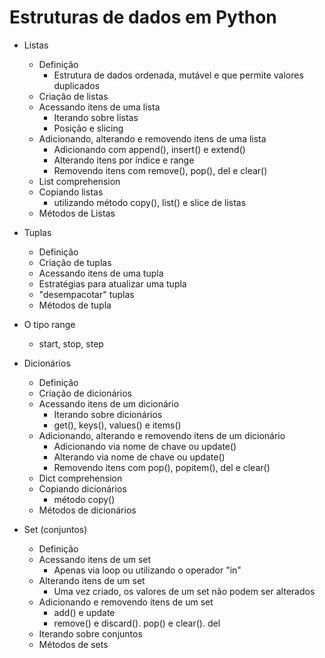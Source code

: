 # Estruturas de dados em Python
* Listas
    * Definição
        * Estrutura de dados ordenada, mutável e que permite valores duplicados
    * Criação de listas
    * Acessando itens de uma lista
        * Iterando sobre listas
        * Posição e slicing
    * Adicionando, alterando e removendo itens de uma lista
        * Adicionando com append(), insert() e extend()
        * Alterando itens por índice e range
        * Removendo itens com remove(), pop(), del e clear()
    * List comprehension
    * Copiando listas
        * utilizando método copy(), list() e slice de listas
    * Métodos de Listas

* Tuplas
    * Definição
    * Criação de tuplas
    * Acessando itens de uma tupla
    * Estratégias para atualizar uma tupla
    * "desempacotar" tuplas
    * Métodos de tupla

* O tipo range
    * start, stop, step

* Dicionários
    * Definição
    * Criação de dicionários
    * Acessando itens de um dicionário
        * Iterando sobre dicionários
        * get(), keys(), values() e items()
    * Adicionando, alterando e removendo itens de um dicionário
        * Adicionando via nome de chave ou update()
        * Alterando via nome de chave ou update()
        * Removendo itens com pop(), popitem(), del e clear()
    * Dict comprehension
    * Copiando dicionários
        * método copy()
    * Métodos de dicionários

* Set (conjuntos)
    * Definição
    * Acessando itens de um set
        * Apenas via loop ou utilizando o operador "in"
    * Alterando itens de um set
        * Uma vez criado, os valores de um set não podem ser alterados
    * Adicionando e removendo itens de um set
        * add() e update
        * remove() e discard(). pop() e clear(). del
    * Iterando sobre conjuntos
    * Métodos de sets
    

